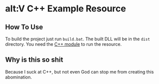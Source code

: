# alt:V C++ Example Resource

## How To Use

To build the project just run `build.bat`.
The built DLL will be in the `dist` directory.
You need the [C++ module](https://github.com/LeonMrBonnie/altv-cpp-module) to run the resource.

## Why is this so shit

Because I suck at C++, but not even God can stop me from creating this abomination.
